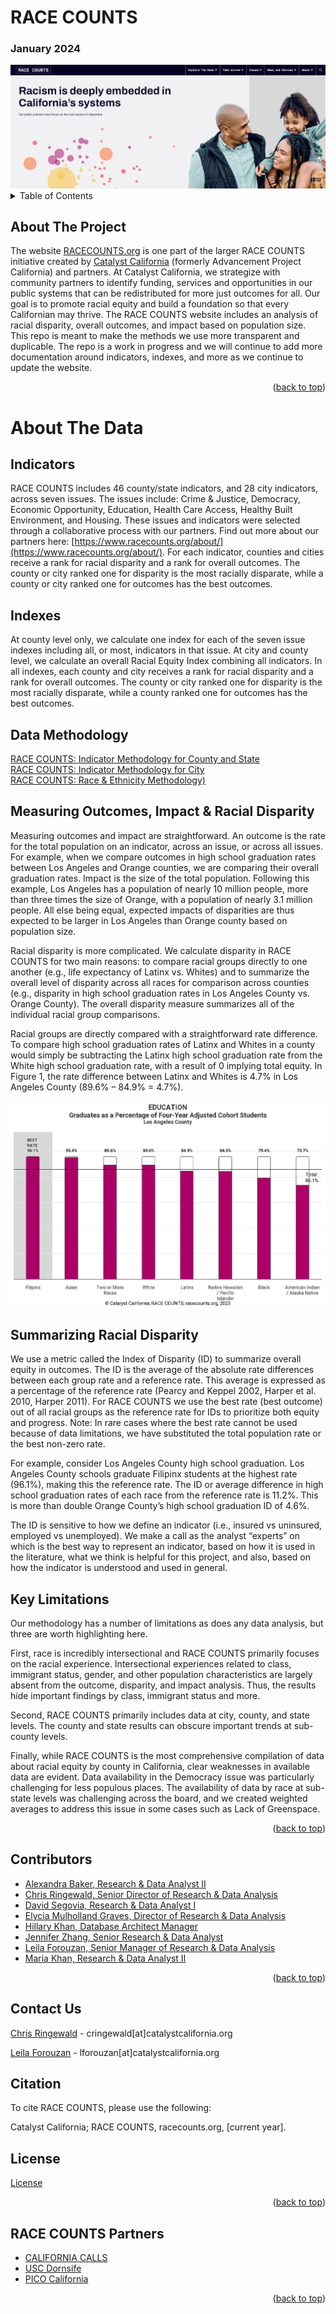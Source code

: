 # RACE COUNTS
### January 2024

<base target="_blank">

<img src="https://github.com/catalystcalifornia/RaceCounts/blob/main/images/rc_homepage.PNG" alt="RACE COUNTS Homepage">




<details>
  <summary>Table of Contents</summary>
  <ol>
    <li>
      <a href="#about-the-project">About The Project</a></li>
    <li><a href="#about-the-data">About The Data</a></li>
     <ul>
        <li><a href="#indicators">Indicators</a></li>
        <li><a href="#indexes">Indexes</a></li>
        <li><a href="#data-methodology">Data Methodology</a></li>
        <li><a href="#measuring-outcomes,-impact-&-racial-disparity">Measuring Outcomes, Impact & Disparity</a></li>
        <li><a href="#summarizing-racial-disparity">Summarizing Racial Disparity</a></li>
        <li><a href="#key-limitations">Key Limitations</a></li>
      </ul>
    <li><a href="#contributors">Contributors</a></li>
    <li><a href="#contact-us">Contact Us</a></li>
    <li><a href="#citation">Citation</a></li>
    <li><a href="#license">License</a></li>
    <li><a href="#race-counts-partners">RACE COUNTS Partners</a></li>
  </ol>
</details>


## About The Project

The website [RACECOUNTS.org](https://www.racecounts.org?target=_blank) is one part of the larger RACE COUNTS initiative created by [Catalyst California](https://www.catalystcalifornia.org/) (formerly Advancement Project California) and partners. At Catalyst California, we strategize with community partners to identify funding, services and opportunities in our public systems that can be redistributed for more just outcomes for all. Our goal is to promote racial equity and build a foundation so that every Californian may thrive. The RACE COUNTS website includes an analysis of racial disparity, overall outcomes, and impact based on population size. This repo is meant to make the methods we use more transparent and duplicable. The repo is a work in progress and we will continue to add more documentation around indicators, indexes, and more as we continue to update the website.

<p align="right">(<a href="#top">back to top</a>)</p>


# About The Data

## Indicators
RACE COUNTS includes 46 county/state indicators, and 28 city indicators, across seven issues. The issues include: Crime & Justice, Democracy, Economic Opportunity, Education, Health Care Access, Healthy Built Environment, and Housing. These issues and indicators were selected through a collaborative process with our partners. Find out more about our partners here: [https://www.racecounts.org/about/](https://www.racecounts.org/about/). For each indicator, counties and cities receive a rank for racial disparity and a rank for overall outcomes. The county or city ranked one for disparity is the most racially disparate, while a county or city ranked one for outcomes has the best outcomes. 

## Indexes
At county level only, we calculate one index for each of the seven issue indexes including all, or most, indicators in that issue. At city and county level, we calculate an overall Racial Equity Index combining all indicators. In all indexes, each county and city receives a rank for racial disparity and a rank for overall outcomes. The county or city ranked one for disparity is the most racially disparate, while a county ranked one for outcomes has the best outcomes.

## Data Methodology
[RACE COUNTS: Indicator Methodology for County and State](https://github.com/catalystcalifornia/RaceCounts/blob/main/Methodology/IndicatorMethodology_CountyState.pdf) <br>
[RACE COUNTS: Indicator Methodology for City](https://github.com/catalystcalifornia/RaceCounts/blob/main/Methodology/IndicatorMethodology_City.pdf) <br> 
[RACE COUNTS: Race & Ethnicity Methodology)](https://github.com/catalystcalifornia/RaceCounts/blob/main/Methodology/README_Race_Ethnicity.md) <br>

<!--[RACE COUNTS: Key Takeaways Methodology (2023)](https://github.com/catalystcalifornia/RaceCounts/blob/main/KeyTakeaways/README_Key_Takeaways.md) <br>-->

## Measuring Outcomes, Impact & Racial Disparity
Measuring outcomes and impact are straightforward. An outcome is the rate for the total population on an indicator, across an issue, or across all issues. For example, when we compare outcomes in high school graduation rates between Los Angeles and Orange counties, we are comparing their overall graduation rates. Impact is the size of the total population. Following this example, Los Angeles has a population of nearly 10 million people, more than three times the size of Orange, with a population of nearly 3.1 million people. All else being equal, expected impacts of disparities are thus expected to be larger in Los Angeles than Orange county based on population size.

Racial disparity is more complicated. We calculate disparity in RACE COUNTS for two main reasons: to compare racial groups directly to one another (e.g., life expectancy of Latinx vs. Whites) and to summarize the overall level of disparity across all races for comparison across counties (e.g., disparity in high school graduation rates in Los Angeles County vs. Orange County). The overall disparity measure summarizes all of the individual racial group comparisons.

Racial groups are directly compared with a straightforward rate difference. To compare high school graduation rates of Latinx and Whites in a county would simply be subtracting the Latinx high school graduation rate from the White high school graduation rate, with a result of 0 implying total equity. In Figure 1, the rate difference between Latinx and Whites is 4.7% in Los Angeles County (89.6% – 84.9% = 4.7%).

<img src="images/high-school-graduation-california.jpg" alt="LA County HS Graduation by Race Bar Chart">

## Summarizing Racial Disparity
We use a metric called the Index of Disparity (ID) to summarize overall equity in outcomes. The ID is the average of the absolute rate differences between each group rate and a reference rate. This average is expressed as a percentage of the reference rate (Pearcy and Keppel 2002, Harper et al. 2010, Harper 2011). For RACE COUNTS we use the best rate (best outcome) out of all racial groups as the reference rate for IDs to prioritize both equity and progress. Note: In rare cases where the best rate cannot be used because of data limitations, we have substituted the total population rate or the best non-zero rate. 

For example, consider Los Angeles County high school graduation. Los Angeles County schools graduate Filipinx students at the highest rate (96.1%), making this the reference rate. The ID or average difference in high school graduation rates of each race from the reference rate is 11.2%. This is more than double Orange County’s high school graduation ID of 4.6%.

The ID is sensitive to how we define an indicator (i.e., insured vs uninsured, employed vs unemployed). We make a call as the analyst “experts” on which is the best way to represent an indicator, based on how it is used in the literature, what we think is helpful for this project, and also, based on how the indicator is understood and used in general.

## Key Limitations
Our methodology has a number of limitations as does any data analysis, but three are worth highlighting here.

First, race is incredibly intersectional and RACE COUNTS primarily focuses on the racial experience. Intersectional experiences related to class, immigrant status, gender, and other population characteristics are largely absent from the outcome, disparity, and impact analysis. Thus, the results hide important findings by class, immigrant status and more.

Second, RACE COUNTS primarily includes data at city, county, and state levels. The county and state results can obscure important trends at sub-county levels.  

Finally, while RACE COUNTS is the most comprehensive compilation of data about racial equity by county in California, clear weaknesses in available data are evident. Data availability in the Democracy issue was particularly challenging for less populous places. The availability of data by race at sub-state levels was challenging across the board, and we created weighted averages to address this issue in some cases such as Lack of Greenspace.

<p align="right">(<a href="#top">back to top</a>)</p>


## Contributors
* [Alexandra Baker, Research & Data Analyst II](https://github.com/bakeralexan)
* [Chris Ringewald, Senior Director of Research & Data Analysis](https://github.com/cringewald)
* [David Segovia, Research & Data Analyst I](https://github.com/davidseg1997)
* [Elycia Mulholland Graves, Director of Research & Data Analysis](https://github.com/elyciamg)
* [Hillary Khan, Database Architect Manager](https://github.com/hillarykhan)
* [Jennifer Zhang, Senior Research & Data Analyst](https://github.com/jzhang514)
* [Leila Forouzan, Senior Manager of Research & Data Analysis](https://github.com/lforouzan)
* [Maria Khan, Research & Data Analyst II](https://github.com/mariatkhan)

<p align="right">(<a href="#top">back to top</a>)</p>


## Contact Us
[Chris Ringewald](https://www.linkedin.com/in/chris-ringewald-6766369/) - cringewald[at]catalystcalifornia.org  <br>


[Leila Forouzan](https://www.linkedin.com/in/leilaforouzan/) - lforouzan[at]catalystcalifornia.org</p>


## Citation
To cite RACE COUNTS, please use the following:

Catalyst California; RACE COUNTS, racecounts.org, [current year].


## License

[License](License.md)

<p align="right">(<a href="#top">back to top</a>)</p>


## RACE COUNTS Partners

* [CALIFORNIA CALLS](https://www.cacalls.org/)
* [USC Dornsife](https://dornsife.usc.edu/)
* [PICO California](http://www.picocalifornia.org/)

<p align="right">(<a href="#top">back to top</a>)</p>

